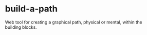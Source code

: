 # build-a-path
Web tool for creating a graphical path, physical or mental, within the building blocks.
